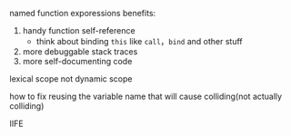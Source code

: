named function exporessions benefits:

1. handy function self-reference
    *  think about binding `this` like `call`，`bind` and other stuff
2. more debuggable stack traces
3. more self-documenting code

lexical scope not dynamic scope

how to fix reusing the variable name that will cause colliding(not actually colliding)

IIFE
